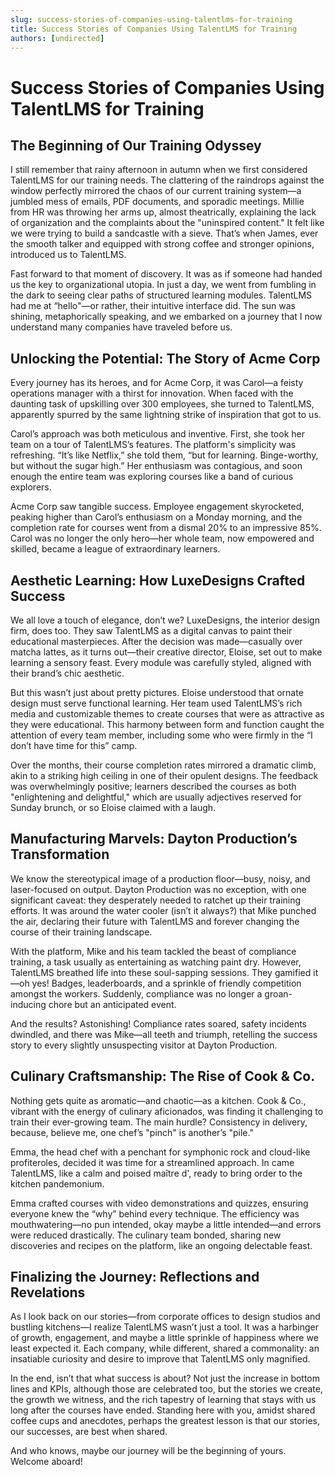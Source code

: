 ```yaml
---
slug: success-stories-of-companies-using-talentlms-for-training
title: Success Stories of Companies Using TalentLMS for Training
authors: [undirected]
---
```



# Success Stories of Companies Using TalentLMS for Training

## The Beginning of Our Training Odyssey

I still remember that rainy afternoon in autumn when we first considered TalentLMS for our training needs. The clattering of the raindrops against the window perfectly mirrored the chaos of our current training system—a jumbled mess of emails, PDF documents, and sporadic meetings. Millie from HR was throwing her arms up, almost theatrically, explaining the lack of organization and the complaints about the "uninspired content." It felt like we were trying to build a sandcastle with a sieve. That’s when James, ever the smooth talker and equipped with strong coffee and stronger opinions, introduced us to TalentLMS.

Fast forward to that moment of discovery. It was as if someone had handed us the key to organizational utopia. In just a day, we went from fumbling in the dark to seeing clear paths of structured learning modules. TalentLMS had me at “hello"—or rather, their intuitive interface did. The sun was shining, metaphorically speaking, and we embarked on a journey that I now understand many companies have traveled before us.

## Unlocking the Potential: The Story of Acme Corp

Every journey has its heroes, and for Acme Corp, it was Carol—a feisty operations manager with a thirst for innovation. When faced with the daunting task of upskilling over 300 employees, she turned to TalentLMS, apparently spurred by the same lightning strike of inspiration that got to us. 

Carol’s approach was both meticulous and inventive. First, she took her team on a tour of TalentLMS’s features. The platform's simplicity was refreshing. “It’s like Netflix,” she told them, “but for learning. Binge-worthy, but without the sugar high.” Her enthusiasm was contagious, and soon enough the entire team was exploring courses like a band of curious explorers.

Acme Corp saw tangible success. Employee engagement skyrocketed, peaking higher than Carol’s enthusiasm on a Monday morning, and the completion rate for courses went from a dismal 20% to an impressive 85%. Carol was no longer the only hero—her whole team, now empowered and skilled, became a league of extraordinary learners.

## Aesthetic Learning: How LuxeDesigns Crafted Success

We all love a touch of elegance, don’t we? LuxeDesigns, the interior design firm, does too. They saw TalentLMS as a digital canvas to paint their educational masterpieces. After the decision was made—casually over matcha lattes, as it turns out—their creative director, Eloise, set out to make learning a sensory feast. Every module was carefully styled, aligned with their brand’s chic aesthetic.

But this wasn’t just about pretty pictures. Eloise understood that ornate design must serve functional learning. Her team used TalentLMS’s rich media and customizable themes to create courses that were as attractive as they were educational. This harmony between form and function caught the attention of every team member, including some who were firmly in the “I don’t have time for this” camp.

Over the months, their course completion rates mirrored a dramatic climb, akin to a striking high ceiling in one of their opulent designs. The feedback was overwhelmingly positive; learners described the courses as both "enlightening and delightful," which are usually adjectives reserved for Sunday brunch, or so Eloise claimed with a laugh.

## Manufacturing Marvels: Dayton Production’s Transformation

We know the stereotypical image of a production floor—busy, noisy, and laser-focused on output. Dayton Production was no exception, with one significant caveat: they desperately needed to ratchet up their training efforts. It was around the water cooler (isn’t it always?) that Mike punched the air, declaring their future with TalentLMS and forever changing the course of their training landscape.

With the platform, Mike and his team tackled the beast of compliance training, a task usually as entertaining as watching paint dry. However, TalentLMS breathed life into these soul-sapping sessions. They gamified it—oh yes! Badges, leaderboards, and a sprinkle of friendly competition amongst the workers. Suddenly, compliance was no longer a groan-inducing chore but an anticipated event.

And the results? Astonishing! Compliance rates soared, safety incidents dwindled, and there was Mike—all teeth and triumph, retelling the success story to every slightly unsuspecting visitor at Dayton Production.

## Culinary Craftsmanship: The Rise of Cook & Co.

Nothing gets quite as aromatic—and chaotic—as a kitchen. Cook & Co., vibrant with the energy of culinary aficionados, was finding it challenging to train their ever-growing team. The main hurdle? Consistency in delivery, because, believe me, one chef’s "pinch" is another’s "pile."

Emma, the head chef with a penchant for symphonic rock and cloud-like profiteroles, decided it was time for a streamlined approach. In came TalentLMS, like a calm and poised maître d', ready to bring order to the kitchen pandemonium.

Emma crafted courses with video demonstrations and quizzes, ensuring everyone knew the “why” behind every technique. The efficiency was mouthwatering—no pun intended, okay maybe a little intended—and errors were reduced drastically. The culinary team bonded, sharing new discoveries and recipes on the platform, like an ongoing delectable feast.

## Finalizing the Journey: Reflections and Revelations

As I look back on our stories—from corporate offices to design studios and bustling kitchens—I realize TalentLMS wasn’t just a tool. It was a harbinger of growth, engagement, and maybe a little sprinkle of happiness where we least expected it. Each company, while different, shared a commonality: an insatiable curiosity and desire to improve that TalentLMS only magnified.

In the end, isn’t that what success is about? Not just the increase in bottom lines and KPIs, although those are celebrated too, but the stories we create, the growth we witness, and the rich tapestry of learning that stays with us long after the courses have ended. Standing here with you, amidst shared coffee cups and anecdotes, perhaps the greatest lesson is that our stories, our successes, are best when shared.

And who knows, maybe our journey will be the beginning of yours. Welcome aboard!